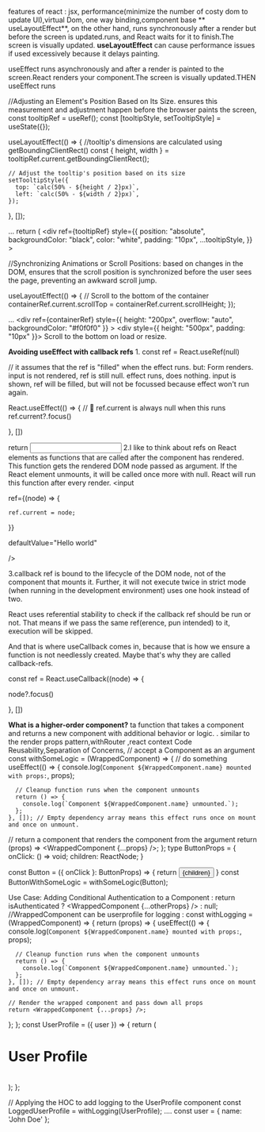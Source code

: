 
features of react : jsx, performance(minimize the number of costy dom to update UI),virtual Dom, one way binding,component base
** useLayoutEffect**, on the other hand, runs synchronously after a render but before the screen is updated.runs, and React waits for it to finish.The screen is visually updated.
**useLayoutEffect** can cause performance issues if used excessively because it delays painting.

useEffect runs asynchronously and after a render is painted to the screen.React renders your component.The screen is visually updated.THEN useEffect runs

//Adjusting an Element's Position Based on Its Size. ensures this measurement and adjustment happen before the browser paints the screen,
const tooltipRef = useRef();
  const [tooltipStyle, setTooltipStyle] = useState({});

  useLayoutEffect(() => {
  //tooltip's dimensions are calculated using getBoundingClientRect()
    const { height, width } = tooltipRef.current.getBoundingClientRect();
    
    // Adjust the tooltip's position based on its size
    setTooltipStyle({
      top: `calc(50% - ${height / 2}px)`,
      left: `calc(50% - ${width / 2}px)`,
    });
  }, []);

  ... return (
    <div
      ref={tooltipRef}
      style={{
        position: "absolute",
        backgroundColor: "black",
        color: "white",
        padding: "10px",
        ...tooltipStyle,
      }}
    >

 //Synchronizing Animations or Scroll Positions: based on changes in the DOM, 
 ensures that the scroll position is synchronized before the user sees the page, preventing an awkward scroll jump.
 
 useLayoutEffect(() => {
    // Scroll to the bottom of the container
    containerRef.current.scrollTop = containerRef.current.scrollHeight;
  });

 ...  <div
      ref={containerRef}
      style={{ height: "200px", overflow: "auto", backgroundColor: "#f0f0f0" }}
    >
      <div style={{ height: "500px", padding: "10px" }}>
        Scroll to the bottom on load or resize.
      </div>


**Avoiding useEffect with callback refs**
1.
const ref = React.useRef(null)

// it assumes that the ref is "filled" when the effect runs. but:
    Form renders.
    input is not rendered, ref is still null.
    effect runs, does nothing.
    input is shown, ref will be filled, but will not be focussed because effect won't run again.

React.useEffect(() => {
 // 🚨 ref.current is always null when this runs
  ref.current?.focus()

}, [])

return <input ref={ref} defaultValue="Hello world" />
2.I like to think about refs on React elements as functions that are called after the component has rendered. 
This function gets the rendered DOM node passed as argument. If the React element unmounts, it will be called once more with null.
React will run this function after every render. 
<input

  ref={(node) => {

    ref.current = node;

  }}

  defaultValue="Hello world"

/>

3.callback ref is bound to the lifecycle of the DOM node, not of the component that mounts it. Further, 
it will not execute twice in strict mode (when running in the development environment)
 uses one hook instead of two. 

 React uses referential stability to check if the callback ref should be run or not.
 That means if we pass the same ref(erence, pun intended) to it, execution will be skipped.

And that is where useCallback comes in, because that is how we ensure a function is not needlessly created. Maybe that's why they are called callback-refs.

const ref = React.useCallback((node) => {

  node?.focus()

}, [])



**What is a higher-order component?** ta function that takes a component and returns a new component with additional behavior or logic. . similar to the render props pattern,withRouter ,react context 
Code Reusability,Separation of Concerns,
// accept a Component as an argument
const withSomeLogic = (WrappedComponent) => {
  // do something
 useEffect(() => {
      console.log(`Component ${WrappedComponent.name} mounted with props:`, props);

      // Cleanup function runs when the component unmounts
      return () => {
        console.log(`Component ${WrappedComponent.name} unmounted.`);
      };
    }, []); // Empty dependency array means this effect runs once on mount and once on unmount.
    
  // return a component that renders the component from the argument
  return (props) => <WrappedComponent {...props} />;
};
type ButtonProps = {
  onClick: () => void;
  children: ReactNode;
}

const Button = ({ onClick }: ButtonProps) => {
  return <button onClick={onClick}>{children}</button>
}
const ButtonWithSomeLogic = withSomeLogic(Button);


Use Case: 
Adding Conditional Authentication to a Component  :  return isAuthenticated ? <WrappedComponent {...otherProps} /> : null;   //WrappedComponent can be userprofile
for logging :
const withLogging = (WrappedComponent) => {
  return (props) => {
    useEffect(() => {
      console.log(`Component ${WrappedComponent.name} mounted with props:`, props);

      // Cleanup function runs when the component unmounts
      return () => {
        console.log(`Component ${WrappedComponent.name} unmounted.`);
      };
    }, []); // Empty dependency array means this effect runs once on mount and once on unmount.

    // Render the wrapped component and pass down all props
    return <WrappedComponent {...props} />;
  };
};
const UserProfile = ({ user }) => {
  return (
    <div>
      <h1>User Profile</h1>    
    </div>
  );
};

// Applying the HOC to add logging to the UserProfile component
const LoggedUserProfile = withLogging(UserProfile);
....    const user = { name: 'John Doe' };  <LoggedUserProfile user={user} />
      

